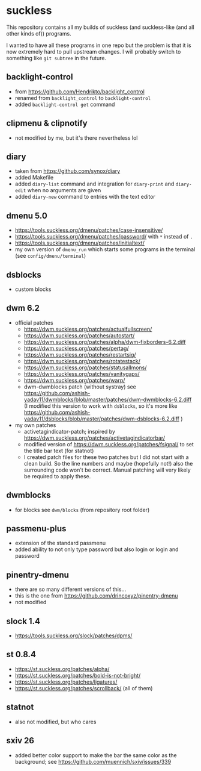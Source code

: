 # suckless

This repository contains all my builds of suckless (and suckless-like (and all
other kinds of)) programs.

I wanted to have all these programs in one repo but the problem is that it is
now extremely hard to pull upstream changes. I will probably switch to
something like `git subtree` in the future.


## backlight-control
- from https://github.com/Hendrikto/backlight_control
- renamed from `backlight_control` to `backlight-control`
- added `backlight-control get` command

## clipmenu & clipnotify
- not modified by me, but it's there nevertheless lol

## diary
- taken from https://github.com/synox/diary
- added Makefile
- added `diary-list` command and integration for `diary-print` and `diary-edit`
  when no arguments are given
- added `diary-new` command to entries with the text editor

## dmenu 5.0
- https://tools.suckless.org/dmenu/patches/case-insensitive/
- https://tools.suckless.org/dmenu/patches/password/ with `*` instead of `.`
- https://tools.suckless.org/dmenu/patches/initialtext/
- my own version of `dmenu_run` which starts some programs in the terminal (see
  `config/dmenu/terminal`)

## dsblocks
- custom blocks

## dwm 6.2
- official patches
    - https://dwm.suckless.org/patches/actualfullscreen/
    - https://dwm.suckless.org/patches/autostart/
    - https://dwm.suckless.org/patches/alpha/dwm-fixborders-6.2.diff
    - https://dwm.suckless.org/patches/pertag/
    - https://dwm.suckless.org/patches/restartsig/
    - https://dwm.suckless.org/patches/rotatestack/
    - https://dwm.suckless.org/patches/statusallmons/
    - https://dwm.suckless.org/patches/vanitygaps/
    - https://dwm.suckless.org/patches/warp/
    - dwm-dwmblocks patch (without systray) see
      https://github.com/ashish-yadav11/dwmblocks/blob/master/patches/dwm-dwmblocks-6.2.diff
      (I modified this version to work with `dsblocks`, so it's more like
      https://github.com/ashish-yadav11/dsblocks/blob/master/patches/dwm-dsblocks-6.2.diff )
- my own patches
    - activetagindicator-patch; inspired by
      https://dwm.suckless.org/patches/activetagindicatorbar/
    - modified version of https://dwm.suckless.org/patches/fsignal/ to set the
      title bar text (for statnot)
    - I created patch files for these two patches but I did not start with a
      clean build. So the line numbers and maybe (hopefully not!) also the
      surrounding code won't be correct. Manual patching will very likely be
      required to apply these.

## dwmblocks
- for blocks see `dwm/blocks` (from repository root folder)

## passmenu-plus
- extension of the standard passmenu
- added ability to not only type password but also login or login and password

## pinentry-dmenu
- there are so many different versions of this...
- this is the one from https://github.com/drincoxyz/pinentry-dmenu
- not modified

## slock 1.4
- https://tools.suckless.org/slock/patches/dpms/

## st 0.8.4
- https://st.suckless.org/patches/alpha/
- https://st.suckless.org/patches/bold-is-not-bright/
- https://st.suckless.org/patches/ligatures/
- https://st.suckless.org/patches/scrollback/ (all of them)

## statnot
- also not modified, but who cares

## sxiv 26
- added better color support to make the bar the same color as the background;
  see https://github.com/muennich/sxiv/issues/339
